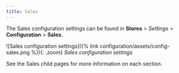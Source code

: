 ```yaml
---
title: Sales
---
```


The Sales configuration settings can be found in **Stores** > _Settings_ > **Configuration** > **Sales**.

![Sales configuration settings]({% link configuration/assets/config-sales.png %}){: .zoom}
_Sales configuration settings_

See the Sales child pages for more information on each section.
